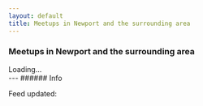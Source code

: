 ```yaml
---
layout: default
title: Meetups in Newport and the surrounding area
---
```


### Meetups in Newport and the surrounding area


<div id="dynamic">Loading...</div>
---
###### Info
<p>Feed updated: <span id="feedDate" /></p>
<script>

$( document ).ready(function() {
    
	$.get('https://chatdirectory.blob.core.windows.net/simpleapi/newport/meetups.json', null,showMeetups);
});

function showMeetups(data)

{

	
	$("#dynamic").empty();
	
	$json = $.parseJSON(data);
	$.each($json.Items, function(i,item){
	
	$("#dynamic").append("<h1>" + item.Title + "</h1>");
	$("#dynamic").append("<p>" + item.Where + " " + item.Postcode + "</p>");
	$("#dynamic").append("<p>" + item.When + "</p>");
	$("#dynamic").append("<p>" + item.Notes + "</p>");
	if(item.Link!="")
	{
		$("#dynamic").append("<p><a target='_blank' href='" + item.Link + "'>" + item.Link + "</a></p>");
	}
	
	});
	
	$("#feedDate").text($json.Generated);
}
</script>
